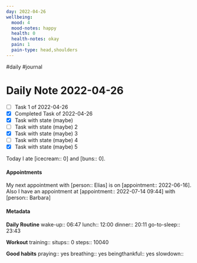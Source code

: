 ```yaml
---
day: 2022-04-26
wellbeing:
  mood: 4
  mood-notes: happy
  health: 0
  health-notes: okay
  pain: 1
  pain-type: head,shoulders
---
```

#daily #journal

# Daily Note 2022-04-26

- [ ] Task 1 of 2022-04-26
- [x] Completed Task of 2022-04-26
- [x] Task with state (maybe)
- [ ] Task with state (maybe) 2
- [x] Task with state (maybe) 3
- [ ] Task with state (maybe) 4
- [x] Task with state (maybe) 5

Today I ate [icecream:: 0] and [buns:: 0].

#### Appointments
My next appointment with [person:: Elias] is on [appointment:: 2022-06-16].
Also I have an appointment at [appointment:: 2022-07-14 09:44] with [person:: Barbara]

#### Metadata

**Daily Routine**
wake-up:: 06:47
lunch:: 12:00
dinner:: 20:11
go-to-sleep:: 23:43

**Workout**
training:: 
situps:: 0
steps:: 10040

**Good habits**
praying:: yes
breathing:: yes
beingthankful:: yes
slowdown:: 
